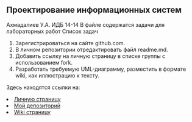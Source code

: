 ## Проектирование информационных систем
 Ахмадалиев У.А. ИДБ 14-14
В файле содержатся задачи для лабораторных работ
Список задач
 1. Зарегистрироваться на сайте github.com.
 2. В личном репозитории отредактировать файл readme.md.
 3. Добавить ссылку на личную страницу в списке группы с использованием fork.
 4. Разработать требуемую UML-диаграмму, разместить в формате wiki, как иллюстрацию к тексту.
 
Здесь находятся ссылки на:
<li><a href = "https://github.com/Bekort"> Личную страницу </a></br>
<li><a href = "https://github.com/Bekort/bekmarentol"> Мой депозиторий </a></br>
<li><a href = "https://github.com/Bekort/bekmarentol/wiki"> Wiki страницу </a></br>


 
